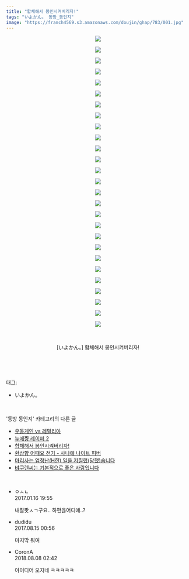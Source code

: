 ```yaml
---
title: "합체해서 봉인시켜버리자!"
tags: "いよかん。 동방_동인지"
image: "https://franch4569.s3.amazonaws.com/doujin/ghap/783/001.jpg"
---
```

<div class="article">
<p style="text-align: center; clear: none; float: none;"><img src="{{ site.imgserver2 }}/ghap/783/001.jpg"/></p>
<p style="text-align: center; clear: none; float: none;"><img src="{{ site.imgserver2 }}/ghap/783/002.jpg"/></p>
<p style="text-align: center; clear: none; float: none;"><img src="{{ site.imgserver2 }}/ghap/783/003.jpg"/></p>
<p style="text-align: center; clear: none; float: none;"><img src="{{ site.imgserver2 }}/ghap/783/004.jpg"/></p>
<p style="text-align: center; clear: none; float: none;"><img src="{{ site.imgserver2 }}/ghap/783/005.jpg"/></p>
<p style="text-align: center; clear: none; float: none;"><img src="{{ site.imgserver2 }}/ghap/783/006.jpg"/></p>
<p style="text-align: center; clear: none; float: none;"><img src="{{ site.imgserver2 }}/ghap/783/007.jpg"/></p>
<p style="text-align: center; clear: none; float: none;"><img src="{{ site.imgserver2 }}/ghap/783/008.jpg"/></p>
<p style="text-align: center; clear: none; float: none;"><img src="{{ site.imgserver2 }}/ghap/783/009.jpg"/></p>
<p style="text-align: center; clear: none; float: none;"><img src="{{ site.imgserver2 }}/ghap/783/010.jpg"/></p>
<p style="text-align: center; clear: none; float: none;"><img src="{{ site.imgserver2 }}/ghap/783/011.jpg"/></p>
<p style="text-align: center; clear: none; float: none;"><img src="{{ site.imgserver2 }}/ghap/783/012.jpg"/></p>
<p style="text-align: center; clear: none; float: none;"><img src="{{ site.imgserver2 }}/ghap/783/013.jpg"/></p>
<p style="text-align: center; clear: none; float: none;"><img src="{{ site.imgserver2 }}/ghap/783/014.jpg"/></p>
<p style="text-align: center; clear: none; float: none;"><img src="{{ site.imgserver2 }}/ghap/783/015.jpg"/></p>
<p style="text-align: center; clear: none; float: none;"><img src="{{ site.imgserver2 }}/ghap/783/016.jpg"/></p>
<p style="text-align: center; clear: none; float: none;"><img src="{{ site.imgserver2 }}/ghap/783/017.jpg"/></p>
<p style="text-align: center; clear: none; float: none;"><img src="{{ site.imgserver2 }}/ghap/783/018.jpg"/></p>
<p style="text-align: center; clear: none; float: none;"><img src="{{ site.imgserver2 }}/ghap/783/019.jpg"/></p>
<p style="text-align: center; clear: none; float: none;"><img src="{{ site.imgserver2 }}/ghap/783/020.jpg"/></p>
<p style="text-align: center; clear: none; float: none;"><img src="{{ site.imgserver2 }}/ghap/783/021.jpg"/></p>
<p style="text-align: center; clear: none; float: none;"><img src="{{ site.imgserver2 }}/ghap/783/022.jpg"/></p>
<p style="text-align: center; clear: none; float: none;"><img src="{{ site.imgserver2 }}/ghap/783/023.jpg"/></p>
<p style="text-align: center; clear: none; float: none;"><img src="{{ site.imgserver2 }}/ghap/783/024.jpg"/></p>
<p style="text-align: center; clear: none; float: none;"><img src="{{ site.imgserver2 }}/ghap/783/025.jpg"/></p>
<p style="text-align: center; clear: none; float: none;"><img src="{{ site.imgserver2 }}/ghap/783/026.jpg"/></p>
<p style="text-align: center; clear: none; float: none;"><img src="{{ site.imgserver2 }}/ghap/783/027.jpg"/></p>
<p style="text-align: center; clear: none; float: none;"><br/></p>
<p style="text-align: center; clear: none; float: none;">[いよかん。] 합체해서 봉인시켜버리자!</p>
<p><br/></p>
</div><br/>
<div class="tagTrail">
<p>태그: </p>
<ul>
<li>いよかん。</li>
</ul>
</div><br/>
<div class="another">
<p>'동방 동인지' 카테고리의 다른 글</p>
<ul>
<li><a href="/ghap_785">우동게인 vs 레밀리아</a></li>
<li><a href="/ghap_784">누에쨩 레이퍼 2</a></li>
<li><a href="/ghap_783">합체해서 봉인시켜버리자!</a></li>
<li><a href="/ghap_782">환상향 어때요 전기 - 사나에 나이트 피버</a></li>
<li><a href="/ghap_781">마리사는 엄청난(H한) 일을 저질렀(당했)습니다</a></li>
<li><a href="/ghap_780">뱌쿠렌씨는 기본적으로 좋은 사람입니다</a></li>
</ul>
</div><br/>
<div class="cb_module cb_fluid">
<div class="cb_wrt cb_profile">
<div class="comment">
<ul>
<li class="cb_thumb_off" id="comment14893201">
<div class="cb_comment_area">
<div class="cb_info_area">
<div class="cb_section">
<span class="cb_nick_name">ㅇㅅㄴ</span>
</div>
<div class="cb_section">
<span class="cb_date">2017.01.16 19:55 </span>
</div>
</div>
<div class="cb_dsc_comment">
<p class="cb_dsc">
											내잘봣ㅅㄱ구요.. 하편읂어디얘..?
										</p>
</div>
</div></li>
<li class="cb_thumb_off" id="comment15059715">
<div class="cb_comment_area">
<div class="cb_info_area">
<div class="cb_section">
<span class="cb_nick_name">dudidu</span>
</div>
<div class="cb_section">
<span class="cb_date">2017.08.15 00:56 </span>
</div>
</div>
<div class="cb_dsc_comment">
<p class="cb_dsc">
											마지막 뭐여
										</p>
</div>
</div></li>
<li class="cb_thumb_off" id="comment15303036">
<div class="cb_comment_area">
<div class="cb_info_area">
<div class="cb_section">
<span class="cb_nick_name">CoronA</span>
</div>
<div class="cb_section">
<span class="cb_date">2018.08.08 02:42 </span>
</div>
</div>
<div class="cb_dsc_comment">
<p class="cb_dsc">
											아이디어 오지네 ㅋㅋㅋㅋㅋ
										</p>
</div>
</div></li>
</ul>
</div>
</div><!-- commentList close -->
</div><br/>
